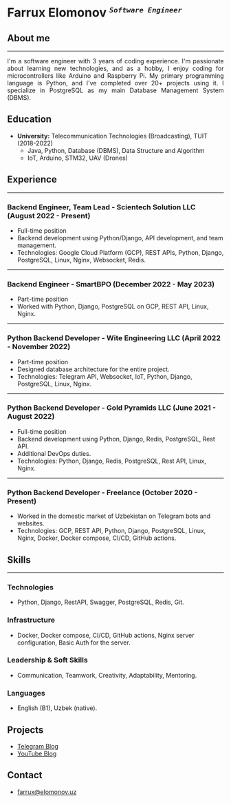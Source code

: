 # Farrux Elomonov <sup><small>*`Software Engineer`*</small></sup>


## **About me**

***

<p style="text-align: justify;">
I'm a software engineer with 3 years of coding experience. I'm passionate about learning new technologies, and as a hobby, I enjoy coding for microcontrollers like Arduino and Raspberry Pi. My primary programming language is Python, and I've completed over 20+ projects using it. I specialize in PostgreSQL as my main Database Management System (DBMS).</p>

## **Education**
- **University:** Telecommunication Technologies (Broadcasting), TUIT (2018-2022)
  - Java, Python, Database (DBMS), Data Structure and Algorithm
  - IoT, Arduino, STM32, UAV (Drones)

## **Experience**

***

### Backend Engineer, Team Lead - Scientech Solution LLC (August 2022 - Present)
- Full-time position
- Backend development using Python/Django, API development, and team management.
- Technologies: Google Cloud Platform (GCP), REST APIs, Python, Django, PostgreSQL, Linux, Nginx, Websocket, Redis.
***

### Backend Engineer - SmartBPO (December 2022 - May 2023)
- Part-time position
- Worked with Python, Django, PostgreSQL on GCP, REST API, Linux, Nginx.
***

### Python Backend Developer - Wite Engineering LLC (April 2022 - November 2022)
- Part-time position
- Designed database architecture for the entire project.
- Technologies: Telegram API, Websocket, IoT, Python, Django, PostgreSQL, Linux, Nginx.
***

### Python Backend Developer - Gold Pyramids LLC (June 2021 - August 2022)
- Full-time position
- Backend development using Python, Django, Redis, PostgreSQL, Rest API.
- Additional DevOps duties.
- Technologies: Python, Django, Redis, PostgreSQL, Rest API, Linux, Nginx.
***

### Python Backend Developer - Freelance (October 2020 - Present)
- Worked in the domestic market of Uzbekistan on Telegram bots and websites.
- Technologies: GCP, REST API, Python, Django, PostgreSQL, Linux, Nginx, Docker, Docker compose, CI/CD, GitHub actions.

## Skills

***

### Technologies
- Python, Django, RestAPI, Swagger, PostgreSQL, Redis, Git.
### Infrastructure
- Docker, Docker compose, CI/CD, GitHub actions, Nginx server configuration, Basic Auth for the server.
### Leadership & Soft Skills
- Communication, Teamwork, Creativity, Adaptability, Mentoring.
### Languages
- English (B1), Uzbek (native).

## Projects
- <a href="https://t.me/Py_uz" target="_blank">Telegram Blog</a>
- <a href="https://www.youtube.com/@farruxnet" target="_blank">YouTube Blog</a>

## Contact
- <a href="mailtro:farrux@elomonov.uz">farrux@elomonov.uz</a>

